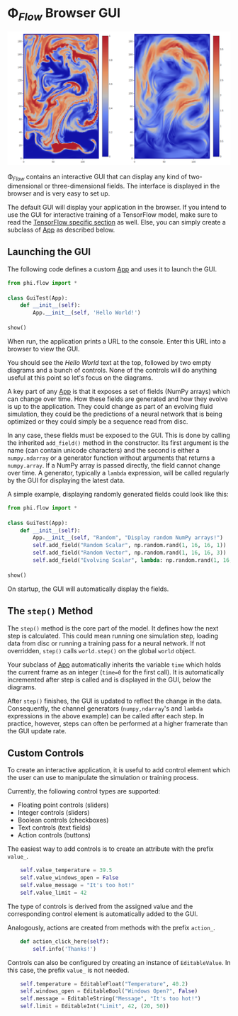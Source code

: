 # Φ<sub>*Flow*</sub> Browser GUI

![Gui](./figures/Gui.png)

Φ<sub>*Flow*</sub> contains an interactive GUI that can display any kind of two-dimensional or three-dimensional fields. The interface is displayed in the browser and is very easy to set up.

The default GUI will display your application in the browser.
If you intend to use the GUI for interactive training of a TensorFlow model, make sure to read the 
[TensorFlow specific section](Interactive_Training_Apps.md) as well. Else, you can simply create a subclass of [App](../phi/app/app.py) as described below.

## Launching the GUI

The following code defines a custom [App](../phi/app/app.py) and uses it to launch the GUI.

```python
from phi.flow import *

class GuiTest(App):
    def __init__(self):
        App.__init__(self, 'Hello World!')

show()
```

When run, the application prints a URL to the console. Enter this URL into a browser to view the GUI.

You should see the _Hello World_ text at the top, followed by two empty diagrams and a bunch of controls. None of the controls will do anything useful at this point so let's focus on the diagrams.

A key part of any [App](../phi/app/app.py) is that it exposes a set of fields (NumPy arrays) which can change over time. How these fields are generated and how they evolve is up to the application. They could change as part of an evolving fluid simulation, they could be the predictions of a neural network that is being optimized or they could simply be a sequence read from disc.

In any case, these fields must be exposed to the GUI. This is done by calling the inherited `add_field()` method in the constructor. Its first argument is the name (can contain unicode characters) and the second is either a `numpy.ndarray` or a generator function without arguments that returns a `numpy.array`.
If a NumPy array is passed directly, the field cannot change over time.
A generator, typically a `lambda` expression, will be called regularly by the GUI for displaying the latest data.

A simple example, displaying randomly generated fields could look like this:

```python
from phi.flow import *

class GuiTest(App):
    def __init__(self):
        App.__init__(self, "Random", "Display random NumPy arrays!")
        self.add_field("Random Scalar", np.random.rand(1, 16, 16, 1))
        self.add_field("Random Vector", np.random.rand(1, 16, 16, 3))
        self.add_field("Evolving Scalar", lambda: np.random.rand(1, 16, 16, 1))

show()
```

On startup, the GUI will automatically display the fields.

## The `step()` Method

The `step()` method is the core part of the model. It defines how the next step is calculated. This could mean running one simulation step, loading data from disc or running a training pass for a neural network.
If not overridden, `step()` calls `world.step()` on the global `world` object.

Your subclass of [App](../phi/app/app.py) automatically inherits the variable `time` which holds the current frame as an integer (`time=0` for the first call). It is automatically incremented after step is called and is displayed in the GUI, below the diagrams.

After `step()` finishes, the GUI is updated to reflect the change in the data. Consequently, the channel generators (`numpy,ndarray`'s and `lambda` expressions in the above example) can be called after each step. In practice, however, steps can often be performed at a higher framerate than the GUI update rate.

## Custom Controls

To create an interactive application, it is useful to add control element which the user can use to manipulate the simulation or training process.

Currently, the following control types are supported:

- Floating point controls (sliders)
- Integer controls (sliders)
- Boolean controls (checkboxes)
- Text controls (text fields)
- Action controls (buttons)

The easiest way to add controls is to create an attribute with the prefix `value_`.

```python
    self.value_temperature = 39.5
    self.value_windows_open = False
    self.value_message = "It's too hot!"
    self.value_limit = 42
```

The type of controls is derived from the assigned value and the corresponding control element is automatically added to the GUI.

Analogously, actions are created from methods with the prefix `action_`.

```python
    def action_click_here(self):
        self.info('Thanks!')
```

Controls can also be configured by creating an instance of `EditableValue`. In this case, the prefix `value_` is not needed.

```python
    self.temperature = EditableFloat("Temperature", 40.2)
    self.windows_open = EditableBool("Windows Open?", False)
    self.message = EditableString("Message", "It's too hot!")
    self.limit = EditableInt("Limit", 42, (20, 50))
```
